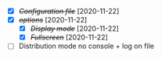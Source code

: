 - [X] ~~*Configuration file*~~ [2020-11-22]
- [X] ~~*options*~~ [2020-11-22]
  - [X] ~~*Display mode*~~ [2020-11-22]
  - [X] ~~*Fullscreen*~~ [2020-11-22]
- [ ] Distribution mode no console + log on file